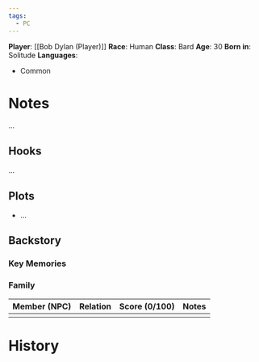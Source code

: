 ```yaml
---
tags:
  - PC
---
```

**Player**: [[Bob Dylan (Player)]]
**Race**: Human
**Class**: Bard
**Age**: 30
**Born in**: Solitude
**Languages**:
-  Common

# Notes 
...
## Hooks 
...
## Plots
- ...
## Backstory

### Key Memories

### Family 

| Member (NPC) | Relation | Score (0/100) | Notes |
| ------------ | -------- | ------------- | ----- |
|              |          |               |       |
# History
